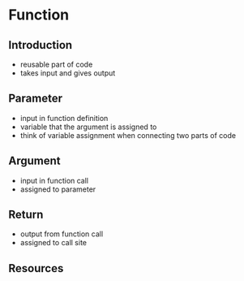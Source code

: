 # Function



## Introduction

- reusable part of code
- takes input and gives output



## Parameter

- input in function definition
- variable that the argument is assigned to
- think of variable assignment when connecting two parts of code



## Argument

- input in function call
- assigned to parameter



## Return

- output from function call
- assigned to call site



## Resources
